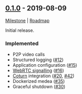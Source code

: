 ## [0.1.0] - 2019-08-09
[Milestone](https://github.com/instrumentisto/medea/milestone/1) |
[Roadmap](https://github.com/instrumentisto/medea/issues/8)

Initial release.

### Implemented

- P2P video calls
- Structured logging ([#12])
- Application configuration ([#15])
- [WebRTC signalling] ([#16])
- [Coturn] integration ([#20], [#42])
- Dockerized medea ([#35])
- Graceful shutdown ([#30])


[0.1.0]: https://github.com/instrumentisto/medea/releases/tag/medea-0.1.0
[Coturn]: https://github.com/coturn/coturn
[WebRTC signalling]: https://webrtcglossary.com/signaling/
[#12]: https://github.com/instrumentisto/medea/pull/12
[#15]: https://github.com/instrumentisto/medea/pull/15
[#16]: https://github.com/instrumentisto/medea/pull/16
[#20]: https://github.com/instrumentisto/medea/pull/20
[#42]: https://github.com/instrumentisto/medea/pull/42
[#35]: https://github.com/instrumentisto/medea/pull/35
[#30]: https://github.com/instrumentisto/medea/pull/30
